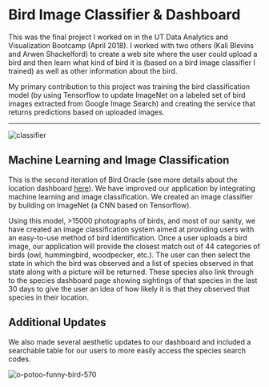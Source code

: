 # Bird Image Classifier & Dashboard

This was the final project I worked on in the UT Data Analytics and Visualization Bootcamp (April 2018). I worked with two others (Kali Blevins and Arwen Shackelford) to create a web site where the user could upload a bird and then learn what kind of bird it is (based on a bird image classifier I trained) as well as other information about the bird.

My primary contribution to this project was training the bird classification model (by using Tensorflow to update ImageNet on a labeled set of bird images extracted from Google Image Search) and creating the service that returns predictions based on uploaded images.


****


![classifier](images/classifier.png)



## Machine Learning and Image Classification
This is the second iteration of Bird Oracle (see more details about the location dashboard [here](https://github.com/kblevins/ideal-adventure)). We have improved our application by integrating machine learning and image classification. We created an image classifier by building on ImageNet (a CNN based on Tensorflow).

Using this model, >15000 photographs of birds, and most of our sanity, we have created an image classification system aimed at providing users with an easy-to-use method of bird identification. Once a user uploads a bird image, our application will provide the closest match out of 44 categories of birds (owl, hummingbird, woodpecker, etc.). The user can then select the state in which the bird was observed and a list of species observed in that state along with a picture will be returned. These species also link through to the species dashboard page showing sightings of that species in the last 30 days to give the user an idea of how likely it is that they observed that species in their location.



## Additional Updates
We also made several aesthetic updates to our dashboard and included a searchable table for our users to more easily access the species search codes. 



![o-potoo-funny-bird-570](https://user-images.githubusercontent.com/30611037/37501303-bb6933ae-289b-11e8-8387-1fdcc046ba2e.jpg)
